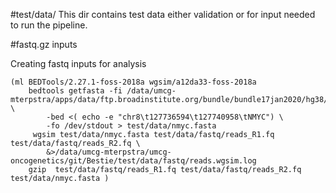 #test/data/
This dir contains test data either validation or for input needed to run the pipeline.

#fastq.gz inputs

Creating fastq inputs for analysis

```
(ml BEDTools/2.27.1-foss-2018a wgsim/a12da33-foss-2018a
	bedtools getfasta -fi /data/umcg-mterpstra/apps/data/ftp.broadinstitute.org/bundle/bundle17jan2020/hg38/Homo_sapiens_assembly38.fasta \
		-bed <( echo -e "chr8\t127736594\t127740958\tNMYC") \
		-fo /dev/stdout > test/data/nmyc.fasta
	 wgsim test/data/nmyc.fasta test/data/fastq/reads_R1.fq test/data/fastq/reads_R2.fq \
		&>/data/umcg-mterpstra/umcg-oncogenetics/git/Bestie/test/data/fastq/reads.wgsim.log
	gzip  test/data/fastq/reads_R1.fq test/data/fastq/reads_R2.fq test/data/nmyc.fasta )
```
